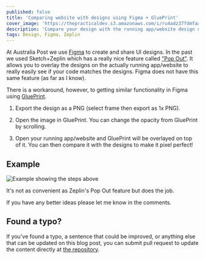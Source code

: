 ```yaml
---
published: false
title: 'Comparing website with designs using Figma + GluePrint'
cover_image: 'https://thepracticaldev.s3.amazonaws.com/i/ru4adz37fdmfaa0oig8u.png'
description: 'Compare your design with the running app/website design using Figma+GluePrint (an alternative to "Pop Out" in Zeplin)'
tags: Design, Figma, Zeplin
---
```


At Australia Post we use [Figma](https://www.figma.com/features/) to create and share UI designs. In the past we used Sketch+Zeplin which has a really nice feature called ["Pop Out"](https://support.zeplin.io/en/articles/1437093-comparing-app-website-with-designs-using-pop-out). It allows you to overlay the designs on the actually running app/website to really easily see if your code matches the designs. Figma does not have this same feature (as far as I know).

There is a workaround, however, to getting similar functionality in Figma using [GluePrint](http://glueprintapp.com/).

1. Export the design as a PNG (select frame then export as 1x PNG).

2. Open the image in GluePrint. You can change the opacity from GluePrint by scrolling.

3. Open your running app/website and GluePrint will be overlayed on top of it. You can then compare it with the designs to make it pixel perfect!

## Example

![Example showing the steps above](https://media.giphy.com/media/fqgrhd4447r8jbZ4H3/giphy.gif)

It's not as convenient as Zeplin's Pop Out feature but does the job.

If you have any better ideas please let me know in the comments.

## Found a typo?

If you've found a typo, a sentence that could be improved, or anything else that can be updated on this blog post, you can submit pull request to update the content directly at [the repository](https://github.com/BBlackwo/my-dev.to/blob/master/blog-posts/figma-pop-out/figma-pop-out.md).
